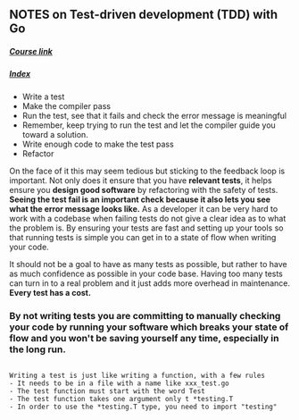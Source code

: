 ## NOTES on Test-driven development (TDD) with Go 
##### [Course link](https://github.com/quii/learn-go-with-tests)  

##### [Index](Index.md)

- Write a test
- Make the compiler pass
- Run the test, see that it fails and check the error message is meaningful
- Remember, keep trying to run the test and let the compiler guide you toward a solution.
- Write enough code to make the test pass
- Refactor

On the face of it this may seem tedious but sticking to the feedback loop is important.
Not only does it ensure that you have __relevant tests__, it helps ensure you __design good software__ by refactoring with the safety of tests.
__Seeing the test fail is an important check because it also lets you see what the error message looks like.__ As a developer it can be very hard to work with a codebase when failing tests do not give a clear idea as to what the problem is.
By ensuring your tests are fast and setting up your tools so that running tests is simple you can get in to a state of flow when writing your code.  

It should not be a goal to have as many tests as possible, but rather to have as much confidence as possible in your code base. Having too many tests can turn in to a real problem and it just adds more overhead in maintenance. __Every test has a cost.__  

### By not writing tests you are committing to manually checking your code by running your software which breaks your state of flow and you won't be saving yourself any time, especially in the long run.

```

Writing a test is just like writing a function, with a few rules
- It needs to be in a file with a name like xxx_test.go
- The test function must start with the word Test
- The test function takes one argument only t *testing.T
- In order to use the *testing.T type, you need to import "testing"

```